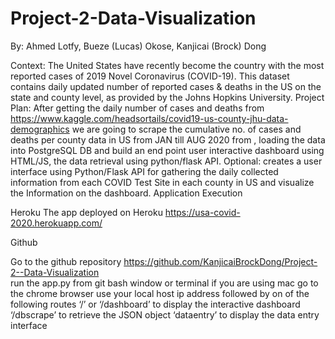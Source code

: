 # Project-2-Data-Visualization
By: Ahmed Lotfy, Bueze (Lucas) Okose, Kanjicai (Brock) Dong

Context:
The United States have recently become the country with the most reported cases of 2019 Novel Coronavirus (COVID-19). This dataset contains daily updated number of reported cases & deaths in the US on the state and county level, as provided by the Johns Hopkins University. 
Project Plan:
    After getting the daily number of cases and deaths from
https://www.kaggle.com/headsortails/covid19-us-county-jhu-data-demographics
 we are going to scrape the cumulative no. of cases and deaths per county data in US from JAN till AUG 2020 from , loading the data into PostgreSQL DB and build an end point user interactive dashboard using HTML/JS, the data retrieval using python/flask API.
Optional: creates a user interface using Python/Flask API for gathering the daily collected information from each COVID Test Site in each county in US and visualize the Information on the dashboard.
Application Execution

Heroku
The app deployed on Heroku   https://usa-covid-2020.herokuapp.com/

Github

Go to the github repository 
https://github.com/KanjicaiBrockDong/Project-2--Data-Visualization  
run the app.py from git bash window or terminal if you are using mac
go to the chrome browser use your local host ip address followed by on of the following routes
‘/’ or ‘/dashboard’ to display the interactive dashboard
‘/dbscrape’ to retrieve the JSON object
‘dataentry’ to display the data entry interface
